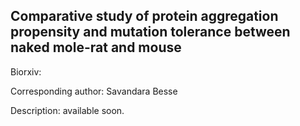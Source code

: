 ## Comparative study of protein aggregation propensity and mutation tolerance between naked mole-rat and mouse

Biorxiv:

Corresponding author: Savandara Besse

Description: available soon.

